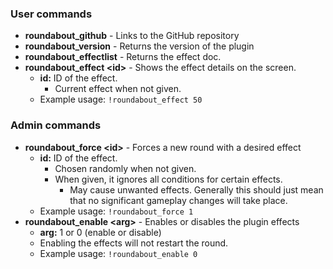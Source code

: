 ### User commands
* **roundabout_github** - Links to the GitHub repository<br>
* **roundabout_version** - Returns the version of the plugin<br>
* **roundabout_effectlist** - Returns the effect doc.<br>
* **roundabout_effect \<id\>** - Shows the effect details on the screen.<br>
     -  **id:** ID of the effect.<br>
          - Current effect when not given.
     -  Example usage: `!roundabout_effect 50`<br>

### Admin commands
* **roundabout_force \<id\>** - Forces a new round with a desired effect<br>
     -  **id:** ID of the effect.<br>
          - Chosen randomly when not given.
          - When given, it ignores all conditions for certain effects.
               - May cause unwanted effects. Generally this should just mean that no significant gameplay changes will take place.
     -  Example usage: `!roundabout_force 1`<br>
* **roundabout_enable \<arg\>** - Enables or disables the plugin effects<br>
     -  **arg:** 1 or 0 (enable or disable) <br>
     -  Enabling the effects will not restart the round.
     -  Example usage: `!roundabout_enable 0`